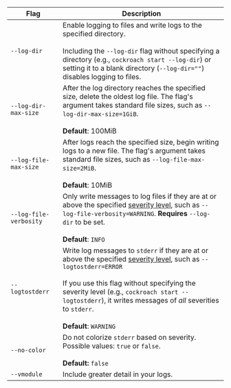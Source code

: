 Flag | Description
-----|------------
`--log-dir` | Enable logging to files and write logs to the specified directory.<br/><br/>Including the `--log-dir` flag without specifying a directory (e.g., `cockroach start --log-dir`) or setting it to a blank directory (`--log-dir=""`) disables logging to files.
`--log-dir-max-size` | After the log directory reaches the specified size, delete the oldest log file. The flag's argument takes standard file sizes, such as `--log-dir-max-size=1GiB`.<br/><br/>**Default**: 100MiB
`--log-file-max-size` | After logs reach the specified size, begin writing logs to a new file. The flag's argument takes standard file sizes, such as `--log-file-max-size=2MiB`.<br/><br/>**Default**: 10MiB
`--log-file-verbosity` | Only write messages to log files if they are at or above the specified [severity level](debug-and-error-logs.html#severity-levels), such as `--log-file-verbosity=WARNING`. **Requires** `--log-dir` to be set.<br/><br/>**Default**: `INFO`
`--logtostderr` |  Write log messages to `stderr` if they are at or above the specified [severity level](debug-and-error-logs.html#severity-levels), such as `--logtostderr=ERROR`<br/><br/>If you use this flag without specifying the severity level (e.g., `cockroach start --logtostderr`), it writes messages of *all* severities to `stderr`.<br/><br/>**Default**: `WARNING`
`--no-color` | Do not colorize `stderr` based on severity. Possible values: `true` or `false`. <br><br>**Default:** `false`
`--vmodule `| Include greater detail in your logs.